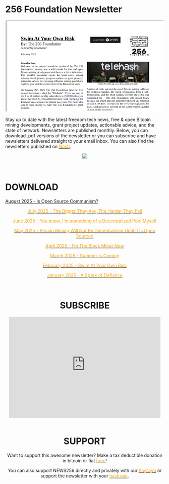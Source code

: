# 256 Foundation Newsletter
<p align="center">
      <img width="500" src=/feb-newsletter.png>
    </p>
Stay up to date with the latest freedom tech news, free & open Bitcoin mining developments, grant project updates, actionable advice, and the state of network. Newsletters are published monthly. Below, you can download .pdf versions of the newsletter or you can subscribe and have newsletters delivered straight to your email inbox. You can also find the newsletters published on <a href="https://primal.net/p/nprofile1qqs8aa03k9tw5hn7n7dhslme2xedzq0h0qrpv75dgjc3g69ppc8u6fcqy6qhv" target="_blank" rel="noopener noreferrer"><font color="orange">Nostr</font></a>.

<p align="center">
      <a href="https://proto.xyz/" target="_blank" rel="noopener noreferrer"><img width="500" src=/img/proto-support-ko.jpg></a>
    </p>
    <br>
  
  # DOWNLOAD
  [August 2025 - Is Open Source Communism?](/256Foundation-Newsletter-2508_v1.pdf)
  <p align="center"><a href="/newsletters/256Foundation-Newsletter-2507_v1.pdf" target="_blank" rel="noopener noreferrer"><font color="orange">July 2025 - The Bigger They Are, The Harder They Fall</font></a></p>
    <p align="center"><a href="/newsletters/256Foundation-Newsletter-2506_v1.pdf" target="_blank" rel="noopener noreferrer"><font color="orange">June 2025 - You know, I'm something of a Decentralized Pool Myself</font></a></p>
    <p align="center"><a href="/newsletters/256Foundation-Newsletter-2505_v1.pdf" target="_blank" rel="noopener noreferrer"><font color="orange">May 2025 - Bitcoin Mining Will Not Be Decentralized Until It Is Open Sourced</font></a></p>
    <p align="center"><a href="/newsletters/256Foundation-Newsletter-2504_v2.pdf" target="_blank" rel="noopener noreferrer"><font color="orange">April 2025 - I'm The Block Miner Now</font></a></p>
    <p align="center"><a href="/newsletters/256Foundation-Newsletter-2503_v1.pdf" target="_blank" rel="noopener noreferrer"><font color="orange">March 2025 - Summer Is Coming</font></a></p>
    <p align="center"><a href="/newsletters/256Foundation-Newsletter-2502_v1.pdf" target="_blank" rel="noopener noreferrer"><font color="orange">February 2025 - Swim At Your Own Risk</font></a></p>
    <p align="center"><a href="/newsletters/256Foundation-Newsletter-2501_v1.pdf" target="_blank" rel="noopener noreferrer"><font color="orange">January 2025 - A Spark of Defiance</font></a></p>
    <br>
    <h1 align="center">SUBSCRIBE</h1>
    <iframe style="display:block; margin:auto; background:white;" src="https://256foundation.substack.com/embed" width="480" height="320" frameborder="0" scrolling="no"></iframe>
    <br>
    <h1 align="center">SUPPORT</h1>
   <p align="center">Want to support this awesome newsletter? Make a tax deductible donation in bitcoin or fiat <a href="https://pay.zaprite.com/pl_ZRWeSGjRWG" target="_blank" rel="noopener noreferrer"><font color="orange">here</font></a>!</p>
   <p align="center">You can also support NEWS256 directly and privately with our <a href="https://paynym.rs/+appetizingadministration90" target="_blank" rel="noopener noreferrer"><font color="orange">PayNym</font></a> or support the newsletter with your <a href="https://256foundation.org/mining_links.html" target="_blank" rel="noopener noreferrer"><font color="orange">hashrate</font></a>.</p>
    </center>
